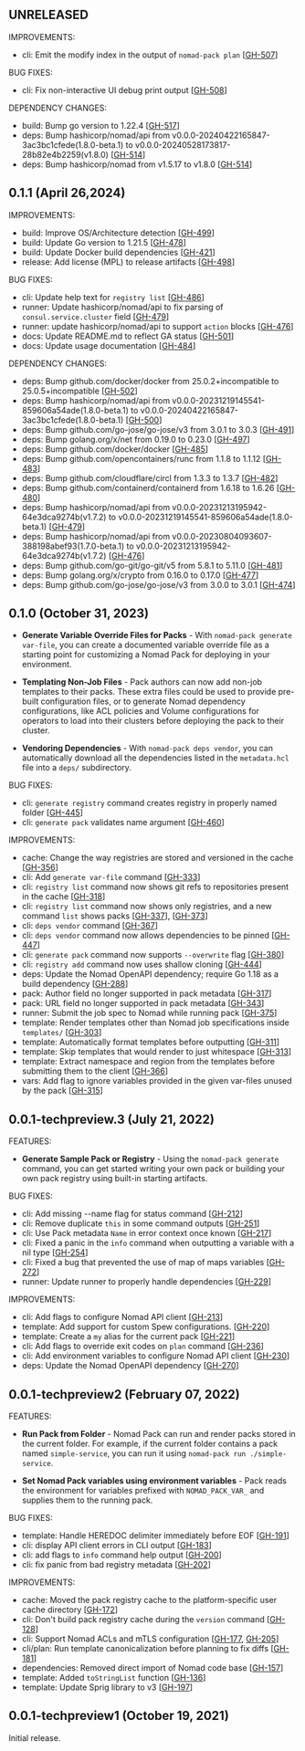 ## UNRELEASED

IMPROVEMENTS:
* cli: Emit the modify index in the output of `nomad-pack plan` [[GH-507](https://github.com/hashicorp/nomad-pack/pull/507)]
 
BUG FIXES:
* cli: Fix non-interactive UI debug print output [[GH-508](https://github.com/hashicorp/nomad-pack/pull/508)]

DEPENDENCY CHANGES:
* build: Bump go version to 1.22.4 [[GH-517](https://github.com/hashicorp/nomad-pack/pull/517)]
* deps: Bump hashicorp/nomad/api from v0.0.0-20240422165847-3ac3bc1cfede(1.8.0-beta.1) to v0.0.0-20240528173817-28b82e4b2259(v1.8.0) [[GH-514](https://github.com/hashicorp/nomad-pack/pull/514)]
* deps: Bump hashicorp/nomad from v1.5.17 to v1.8.0 [[GH-514](https://github.com/hashicorp/nomad-pack/pull/514)]

## 0.1.1 (April 26,2024)

IMPROVEMENTS:
* build: Improve OS/Architecture detection [[GH-499](https://github.com/hashicorp/nomad-pack/pull/499)]
* build: Update Go version to 1.21.5 [[GH-478](https://github.com/hashicorp/nomad-pack/pull/478)] 
* build: Update Docker build dependencies [[GH-421](https://github.com/hashicorp/nomad-pack/pull/421)]
* release: Add license (MPL) to release artifacts [[GH-498](https://github.com/hashicorp/nomad-pack/pull/498)]

BUG FIXES:
* cli: Update help text for `registry list` [[GH-486](https://github.com/hashicorp/nomad-pack/pull/486)]
* runner: Update hashicorp/nomad/api to fix parsing of `consul.service.cluster` field [[GH-479](https://github.com/hashicorp/nomad-pack/pull/479)]
* runner: update hashicorp/nomad/api to support `action` blocks [[GH-476](https://github.com/hashicorp/nomad-pack/pull/476)]
* docs: Update README.md to reflect GA status [[GH-501](https://github.com/hashicorp/nomad-pack/pull/501)]
* docs: Update usage documentation [[GH-484](https://github.com/hashicorp/nomad-pack/pull/484)]

DEPENDENCY CHANGES:
* deps: Bump github.com/docker/docker from 25.0.2+incompatible to 25.0.5+incompatible [[GH-502](https://github.com/hashicorp/nomad-pack/pull/502)]
* deps: Bump hashicorp/nomad/api from v0.0.0-20231219145541-859606a54ade(1.8.0-beta.1) to v0.0.0-20240422165847-3ac3bc1cfede(1.8.0-beta.1) [[GH-500](https://github.com/hashicorp/nomad-pack/pull/500)]
* deps: Bump github.com/go-jose/go-jose/v3 from 3.0.1 to 3.0.3 [[GH-491](https://github.com/hashicorp/nomad-pack/pull/491)]
* deps: Bump golang.org/x/net from 0.19.0 to 0.23.0 [[GH-497](https://github.com/hashicorp/nomad-pack/pull/497)]
* deps: Bump github.com/docker/docker [[GH-485](https://github.com/hashicorp/nomad-pack/pull/485)]
* deps: Bump github.com/opencontainers/runc from 1.1.8 to 1.1.12 [[GH-483](https://github.com/hashicorp/nomad-pack/pull/483)]
* deps: Bump github.com/cloudflare/circl from 1.3.3 to 1.3.7 [[GH-482](https://github.com/hashicorp/nomad-pack/pull/482)]
* deps: Bump github.com/containerd/containerd from 1.6.18 to 1.6.26 [[GH-480](https://github.com/hashicorp/nomad-pack/pull/480)]
* deps: Bump hashicorp/nomad/api from v0.0.0-20231213195942-64e3dca9274b(v1.7.2) to v0.0.0-20231219145541-859606a54ade(1.8.0-beta.1) [[GH-479](https://github.com/hashicorp/nomad-pack/pull/479)]
* deps: Bump hashicorp/nomad/api from v0.0.0-20230804093607-388198abef93(1.7.0-beta.1) to v0.0.0-20231213195942-64e3dca9274b(v1.7.2) [[GH-476](https://github.com/hashicorp/nomad-pack/pull/476)]
* deps: Bump github.com/go-git/go-git/v5 from 5.8.1 to 5.11.0 [[GH-481](https://github.com/hashicorp/nomad-pack/pull/481)]
* deps: Bump golang.org/x/crypto from 0.16.0 to 0.17.0 [[GH-477](https://github.com/hashicorp/nomad-pack/pull/477)]
* deps: Bump github.com/go-jose/go-jose/v3 from 3.0.0 to 3.0.1 [[GH-474](https://github.com/hashicorp/nomad-pack/pull/474)]

## 0.1.0 (October 31, 2023)

* **Generate Variable Override Files for Packs** - With
`nomad-pack generate var-file`, you can create a documented variable override
file as a starting point for customizing a Nomad Pack for deploying in your
environment.

* **Templating Non-Job Files** - Pack authors can now add non-job templates to
their packs. These extra files could be used to provide pre-built configuration
files, or to generate Nomad dependency configurations, like ACL policies and
Volume configurations for operators to load into their clusters before deploying
the pack to their cluster.

* **Vendoring Dependencies** - With `nomad-pack deps vendor`, you can
automatically download all the dependencies listed in the `metadata.hcl` file
into a `deps/` subdirectory.

BUG FIXES:
* cli: `generate registry` command creates registry in properly named folder [[GH-445](https://github.com/hashicorp/nomad-pack/pull/445)]
* cli: `generate pack` validates name argument [[GH-460](https://github.com/hashicorp/nomad-pack/pull/460)]

IMPROVEMENTS:

* cache: Change the way registries are stored and versioned in the cache [[GH-356](https://github.com/hashicorp/nomad-pack/pull/356)]
* cli: Add `generate var-file` command [[GH-333](https://github.com/hashicorp/nomad-pack/pull/333)]
* cli: `registry list` command now shows git refs to repositories present in the cache [[GH-318](https://github.com/hashicorp/nomad-pack/pull/318)]
* cli: `registry list` command now shows only registries, and a new command `list` shows packs [[GH-337](https://github.com/hashicorp/nomad-pack/pull/337)], [[GH-373](https://github.com/hashicorp/nomad-pack/pull/373)]
* cli: `deps vendor` command [[GH-367](https://github.com/hashicorp/nomad-pack/pull/367)]
* cli: `deps vendor` command now allows dependencies to be pinned [[GH-447](https://github.com/hashicorp/nomad-pack/pull/447)]
* cli: `generate pack` command now supports `--overwrite` flag [[GH-380](https://github.com/hashicorp/nomad-pack/pull/380)]
* cli: `registry add` command now uses shallow cloning [[GH-444](https://github.com/hashicorp/nomad-pack/pull/444)]
* deps: Update the Nomad OpenAPI dependency; require Go 1.18 as a build dependency [[GH-288](https://github.com/hashicorp/nomad-pack/pull/288)]
* pack: Author field no longer supported in pack metadata [[GH-317](https://github.com/hashicorp/nomad-pack/pull/317)]
* pack: URL field no longer supported in pack metadata [[GH-343](https://github.com/hashicorp/nomad-pack/pull/343)]
* runner: Submit the job spec to Nomad while running pack [[GH-375](https://github.com/hashicorp/nomad-pack/pull/375)]
* template: Render templates other than Nomad job specifications inside `templates/` [[GH-303](https://github.com/hashicorp/nomad-pack/pull/303)]
* template: Automatically format templates before outputting [[GH-311](https://github.com/hashicorp/nomad-pack/pull/311)]
* template: Skip templates that would render to just whitespace [[GH-313](https://github.com/hashicorp/nomad-pack/pull/313)]
* template: Extract namespace and region from the templates before submitting them to the client [[GH-366](https://github.com/hashicorp/nomad-pack/pull/366)]
* vars: Add flag to ignore variables provided in the given var-files unused by the pack [[GH-315](https://github.com/hashicorp/nomad-pack/pull/315)]

## 0.0.1-techpreview.3 (July 21, 2022)

FEATURES:

* **Generate Sample Pack or Registry** - Using the `nomad-pack generate` command,
  you can get started writing your own pack or building your own pack registry
  using built-in starting artifacts.

BUG FIXES:

* cli: Add missing --name flag for status command [[GH-212](https://github.com/hashicorp/nomad-pack/pull/212)]
* cli: Remove duplicate `this` in some command outputs [[GH-251](https://github.com/hashicorp/nomad-pack/pull/251)]
* cli: Use Pack metadata `Name` in error context once known [[GH-217](https://github.com/hashicorp/nomad-pack/pull/217)]
* cli: Fixed a panic in the `info` command when outputting a variable with a nil type [[GH-254](https://github.com/hashicorp/nomad-pack/pull/254)]
* cli: Fixed a bug that prevented the use of map of maps variables [[GH-272](https://github.com/hashicorp/nomad-pack/pull/272)]
* runner: Update runner to properly handle dependencies [[GH-229](https://github.com/hashicorp/nomad-pack/pull/229)]

IMPROVEMENTS:

* cli: Add flags to configure Nomad API client [[GH-213](https://github.com/hashicorp/nomad-pack/pull/213)]
* template: Add support for custom Spew configurations. [[GH-220](https://github.com/hashicorp/nomad-pack/pull/220)]
* template: Create a `my` alias for the current pack [[GH-221](https://github.com/hashicorp/nomad-pack/pull/221)]
* cli: Add flags to override exit codes on `plan` command [[GH-236](https://github.com/hashicorp/nomad-pack/pull/236)]
* cli: Add environment variables to configure Nomad API client [[GH-230](https://github.com/hashicorp/nomad-pack/pull/230)]
* deps: Update the Nomad OpenAPI dependency [[GH-270](https://github.com/hashicorp/nomad-pack/pull/271)]

## 0.0.1-techpreview2 (February 07, 2022)

FEATURES:

* **Run Pack from Folder** - Nomad Pack can run and render packs stored in the current folder. For example, if the current folder
  contains a pack named `simple-service`, you can run it using `nomad-pack run ./simple-service`.

* **Set Nomad Pack variables using environment variables** - Pack reads the
  environment for variables prefixed with `NOMAD_PACK_VAR_` and supplies them to
  the running pack.

BUG FIXES:

* template: Handle HEREDOC delimiter immediately before EOF [[GH-191](https://github.com/hashicorp/nomad-pack/pull/191)]
* cli: display API client errors in CLI output [[GH-183](https://github.com/hashicorp/nomad-pack/pull/183)]
* cli: add flags to `info` command help output [[GH-200](https://github.com/hashicorp/nomad-pack/pull/200)]
* cli: fix panic from bad registry metadata [[GH-202](https://github.com/hashicorp/nomad-pack/pull/202)]

IMPROVEMENTS:

* cache: Moved the pack registry cache to the platform-specific user cache directory [[GH-172](https://github.com/hashicorp/nomad-pack/pull/172)]
* cli: Don't build pack registry cache during the `version` command [[GH-128](https://github.com/hashicorp/nomad-pack/pull/128)]
* cli: Support Nomad ACLs and mTLS configuration [[GH-177](https://github.com/hashicorp/nomad-pack/pull/177), [GH-205](https://github.com/hashicorp/nomad-pack/pull/205)]
* cli/plan: Run template canonicalization before planning to fix diffs [[GH-181](https://github.com/hashicorp/nomad-pack/pull/181)]
* dependencies: Removed direct import of Nomad code base [[GH-157](https://github.com/hashicorp/nomad-pack/pull/157)]
* template: Added `toStringList` function [[GH-136](https://github.com/hashicorp/nomad-pack/pull/136)]
* template: Update Sprig library to v3 [[GH-197](https://github.com/hashicorp/nomad-pack/pull/197)]


## 0.0.1-techpreview1 (October 19, 2021)

Initial release.
